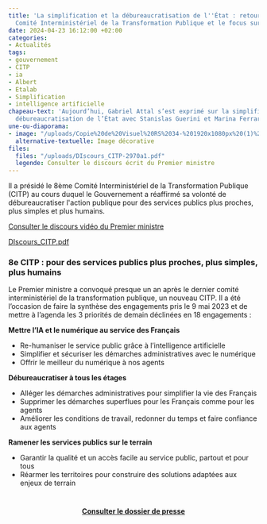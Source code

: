 ```yaml
---
title: 'La simplification et la débureaucratisation de l''État : retour sur le 8e
  Comité Interministériel de la Transformation Publique et le focus sur l’IA'
date: 2024-04-23 16:12:00 +02:00
categories:
- Actualités
tags:
- gouvernement
- CITP
- ia
- Albert
- Etalab
- Simplification
- intelligence artificielle
chapeau-text: 'Aujourd’hui, Gabriel Attal s’est exprimé sur la simplification et la
  débureaucratisation de l’État avec Stanislas Guerini et Marina Ferrari. '
une-ou-diaporama:
- image: "/uploads/Copie%20de%20Visuel%20RS%2034-%201920x1080px%20(1)%20(1).png"
  alternative-textuelle: Image décorative
files:
  files: "/uploads/DIscours_CITP-2970a1.pdf"
  legende: Consulter le discours écrit du Premier ministre
---
```


Il a présidé le 8ème Comité Interministériel de la Transformation Publique (CITP) au cours duquel le Gouvernement a réaffirmé sa volonté de débureaucratiser l'action publique pour des services publics plus proches, plus simples et plus humains.

<div class="lien-important"><p><a href="https://www.youtube.com/watch?v=tyHC88mGxUw">Consulter le discours vidéo du Premier ministre</a></p></div>

[DIscours_CITP.pdf](/uploads/DIscours_CITP.pdf)

### 8e CITP : pour des services publics plus proches, plus simples, plus humains

Le Premier ministre a convoqué presque un an après le dernier comité interministériel de la transformation publique, un nouveau CITP. Il a été l’occasion de faire la synthèse des engagements pris le 9 mai 2023 et de mettre à l’agenda les 3 priorités de demain déclinées en 18 engagements :

**Mettre l’IA et le numérique au service des Français**
* Re-humaniser le service public grâce à l’intelligence artificielle
* Simplifier et sécuriser les démarches administratives avec le numérique
* Offrir le meilleur du numérique à nos agents

**Débureaucratiser à tous les étages**
* Alléger les démarches administratives pour simplifier la vie des Français
* Supprimer les démarches superflues pour les Français comme pour les agents
* Améliorer les conditions de travail, redonner du temps et faire confiance aux agents

**Ramener les services publics sur le terrain**
* Garantir la qualité et un accès facile au service public, partout et pour tous
* Réarmer les territoires pour construire des solutions adaptées aux enjeux de terrain


<div align="center" style="margin-bottom: 15px; margin-top: 40px"><a href="https://www.modernisation.gouv.fr/presse/8e-comite-interministeriel-de-la-transformation-publique" class="button" title="Consulter le dossier de presse - Lien externe"><b>Consulter le dossier de presse</b></a></div>
